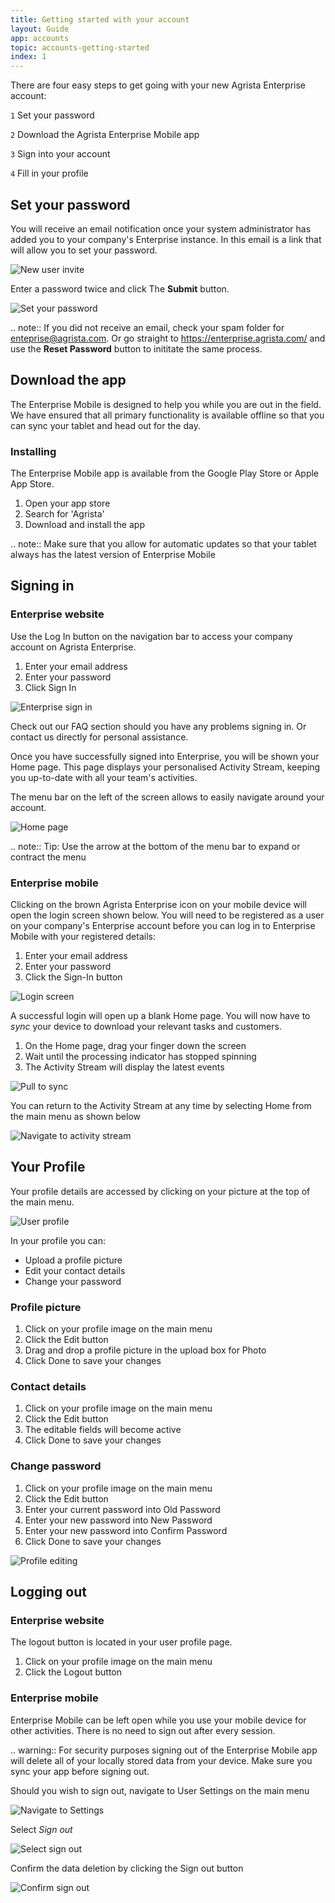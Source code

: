 ```yaml
---
title: Getting started with your account
layout: Guide
app: accounts
topic: accounts-getting-started
index: 1
---
```


There are four easy steps to get going with your new Agrista Enterprise account:

`1` Set your password

`2` Download the Agrista Enterprise Mobile app

`3` Sign into your account

`4` Fill in your profile

## Set your password

You will receive an email notification once your system administrator has added you to your company's Enterprise instance. In this email is a link that will allow you to set your password.

![New user invite](images/ENT_new_user_invite.jpg)

Enter a password twice and click The **Submit** button.

![Set your password](images/ENT_reset_password.jpg)

.. note:: If you did not receive an email, check your spam folder for enteprise@agrista.com. Or go straight to https://enterprise.agrista.com/ and use the **Reset Password** button to inititate the same process.

## Download the app

The Enterprise Mobile is designed to help you while you are out in the field. We have ensured that all primary functionality is available offline so that you can sync your tablet and head out for the day.

### Installing

The Enterprise Mobile app is available from the Google Play Store or Apple App Store.

1. Open your app store
2. Search for 'Agrista'
3. Download and install the app

.. note:: Make sure that you allow for automatic updates so that your tablet always has the latest version of Enterprise Mobile

## Signing in

### Enterprise website

Use the Log In button on the navigation bar to access your company account on Agrista Enterprise.

1. Enter your email address
2. Enter your password
3. Click Sign In

![Enterprise sign in](images/ENT_sign_in.jpg)

Check out our FAQ section should you have any problems signing in. Or contact us directly for personal assistance.

Once you have successfully signed into Enterprise, you will be shown your Home page. This page displays your personalised Activity Stream, keeping you up-to-date with all your team's activities.

The menu bar on the left of the screen allows to easily navigate around your account.

![Home page](images/ENT_home.jpg)

.. note:: Tip: Use the arrow at the bottom of the menu bar to expand or contract the menu

### Enterprise mobile

Clicking on the brown Agrista Enterprise icon on your mobile device will open the login screen shown below. You will need to be registered as a user on your company's Enterprise account before you can log in to Enterprise Mobile with your registered details:

1. Enter your email address
2. Enter your password
3. Click the Sign-In button

![Login screen](images/ENT_mob_sign_in.jpg)

A successful login will open up a blank Home page. You will now have to *sync* your device to download your relevant tasks and customers.

1. On the Home page, drag your finger down the screen
2. Wait until the processing indicator has stopped spinning
3. The Activity Stream will display the latest events

![Pull to sync](images/ENT_MOB_sync_before.jpg)

You can return to the Activity Stream at any time by selecting Home from the main menu as shown below

![Navigate to activity stream](images/ENT_MOB_menu_home.jpg)

## Your Profile

Your profile details are accessed by clicking on your picture at the top of the main menu.

![User profile](images/ENT_profile.jpg)

In your profile you can:

* Upload a profile picture
* Edit your contact details
* Change your password

### Profile picture

1. Click on your profile image on the main menu
2. Click the Edit button
3. Drag and drop a profile picture in the upload box for Photo
4. Click Done to save your changes

### Contact details

1. Click on your profile image on the main menu
2. Click the Edit button
3. The editable fields will become active
4. Click Done to save your changes

### Change password

1. Click on your profile image on the main menu
2. Click the Edit button
3. Enter your current password into Old Password
4. Enter your new password into New Password
5. Enter your new password into Confirm Password
6. Click Done to save your changes

![Profile editing](images/ENT_profile_edit.jpg)

## Logging out

### Enterprise website

The logout button is located in your user profile page.

1. Click on your profile image on the main menu
2. Click the Logout button

### Enterprise mobile

Enterprise Mobile can be left open while you use your mobile device for other activities. There is no need to sign out after every session.

.. warning:: For security purposes signing out of the Enterprise Mobile app will delete all of your locally stored data from your device. Make sure you sync your app before signing out.

Should you wish to sign out, navigate to User Settings on the main menu

![Navigate to Settings](images/ENT_MOB_menu_settings.jpg)

Select *Sign out*

![Select sign out](images/ENT_MOB_settings_sign_out.jpg)

Confirm the data deletion by clicking the Sign out button

![Confirm sign out](images/ENT_MOB_sign_out.jpg)
